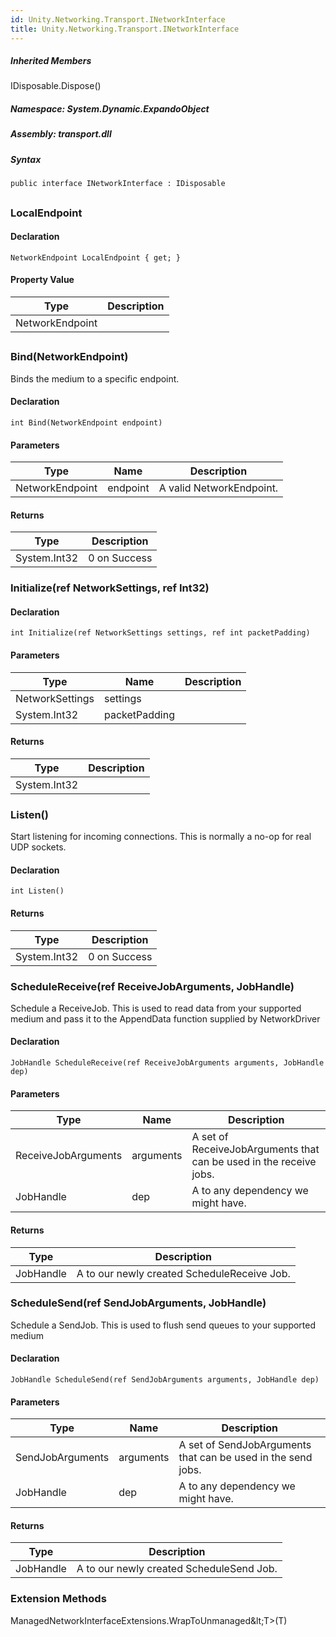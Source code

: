```yaml
---  
id: Unity.Networking.Transport.INetworkInterface  
title: Unity.Networking.Transport.INetworkInterface  
---
```


<div class="markdown level0 summary">

</div>

<div class="markdown level0 conceptual">

</div>

<div class="inheritedMembers">

##### Inherited Members

<div>

IDisposable.Dispose()

</div>

</div>

##### **Namespace**: System.Dynamic.ExpandoObject

##### **Assembly**: transport.dll

##### Syntax

``` lang-csharp
public interface INetworkInterface : IDisposable
```

## 

### LocalEndpoint

<div class="markdown level1 summary">

</div>

<div class="markdown level1 conceptual">

</div>

#### Declaration

``` lang-csharp
NetworkEndpoint LocalEndpoint { get; }
```

#### Property Value

| Type            | Description |
|-----------------|-------------|
| NetworkEndpoint |             |

## 

### Bind(NetworkEndpoint)

<div class="markdown level1 summary">

Binds the medium to a specific endpoint.

</div>

<div class="markdown level1 conceptual">

</div>

#### Declaration

``` lang-csharp
int Bind(NetworkEndpoint endpoint)
```

#### Parameters

| Type            | Name     | Description              |
|-----------------|----------|--------------------------|
| NetworkEndpoint | endpoint | A valid NetworkEndpoint. |

#### Returns

| Type         | Description  |
|--------------|--------------|
| System.Int32 | 0 on Success |

### Initialize(ref NetworkSettings, ref Int32)

<div class="markdown level1 summary">

</div>

<div class="markdown level1 conceptual">

</div>

#### Declaration

``` lang-csharp
int Initialize(ref NetworkSettings settings, ref int packetPadding)
```

#### Parameters

| Type            | Name          | Description |
|-----------------|---------------|-------------|
| NetworkSettings | settings      |             |
| System.Int32    | packetPadding |             |

#### Returns

| Type         | Description |
|--------------|-------------|
| System.Int32 |             |

### Listen()

<div class="markdown level1 summary">

Start listening for incoming connections. This is normally a no-op for
real UDP sockets.

</div>

<div class="markdown level1 conceptual">

</div>

#### Declaration

``` lang-csharp
int Listen()
```

#### Returns

| Type         | Description  |
|--------------|--------------|
| System.Int32 | 0 on Success |

### ScheduleReceive(ref ReceiveJobArguments, JobHandle)

<div class="markdown level1 summary">

Schedule a ReceiveJob. This is used to read data from your supported
medium and pass it to the AppendData function supplied by NetworkDriver

</div>

<div class="markdown level1 conceptual">

</div>

#### Declaration

``` lang-csharp
JobHandle ScheduleReceive(ref ReceiveJobArguments arguments, JobHandle dep)
```

#### Parameters

| Type                | Name      | Description                                                        |
|---------------------|-----------|--------------------------------------------------------------------|
| ReceiveJobArguments | arguments | A set of ReceiveJobArguments that can be used in the receive jobs. |
| JobHandle           | dep       | A to any dependency we might have.                                 |

#### Returns

| Type      | Description                                 |
|-----------|---------------------------------------------|
| JobHandle | A to our newly created ScheduleReceive Job. |

### ScheduleSend(ref SendJobArguments, JobHandle)

<div class="markdown level1 summary">

Schedule a SendJob. This is used to flush send queues to your supported
medium

</div>

<div class="markdown level1 conceptual">

</div>

#### Declaration

``` lang-csharp
JobHandle ScheduleSend(ref SendJobArguments arguments, JobHandle dep)
```

#### Parameters

| Type             | Name      | Description                                                  |
|------------------|-----------|--------------------------------------------------------------|
| SendJobArguments | arguments | A set of SendJobArguments that can be used in the send jobs. |
| JobHandle        | dep       | A to any dependency we might have.                           |

#### Returns

| Type      | Description                              |
|-----------|------------------------------------------|
| JobHandle | A to our newly created ScheduleSend Job. |

### Extension Methods

<div>

ManagedNetworkInterfaceExtensions.WrapToUnmanaged\&lt;T&gt;(T)

</div>
